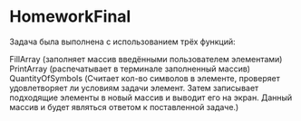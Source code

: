# HomeworkFinal
Задача была выполнена с использованием трёх функций:

FillArray (заполняет массив введёнными пользователем элементами)
PrintArray (распечатывает в терминале заполненный массив)
QuantityOfSymbols (Считает кол-во символов в элементе, проверяет удовлетворяет ли условиям задачи элемент. 
Затем записывает подходящие элементы в новый массив и выводит его на экран. Данный массив и будет являться ответом к поставленной задаче.)
